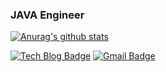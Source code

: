 ### JAVA Engineer

[![Anurag's github stats](https://github-readme-stats.vercel.app/api?username=pmguda)](https://github.com/anuraghazra/github-readme-stats)

[![Tech Blog Badge](http://img.shields.io/badge/-Tech%20blog-black?style=flat-square&logo=github&link=https://www.pmguda.com/)](https://www.pmguda.com/)
[![Gmail Badge](https://img.shields.io/badge/Gmail-d14836?style=flat-square&logo=Gmail&logoColor=white&link=mailto:ganziguda@gmail.com)](mailto:ganziguda01@gmail.com)
<!--
**pmguda/pmguda** is a ✨ _special_ ✨ repository because its `README.md` (this file) appears on your GitHub profile.

Here are some ideas to get you started:

- 🔭 I’m currently working on ...
- 🌱 I’m currently learning ...
- 👯 I’m looking to collaborate on ...
- 🤔 I’m looking for help with ...
- 💬 Ask me about ...
- 📫 How to reach me: ...
- 😄 Pronouns: ...
- ⚡ Fun fact: ...
-->
